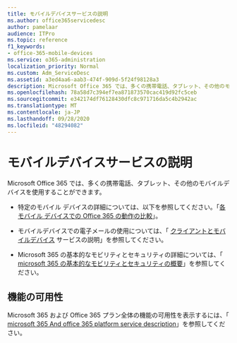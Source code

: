 ```yaml
---
title: モバイルデバイスサービスの説明
ms.author: office365servicedesc
author: pamelaar
audience: ITPro
ms.topic: reference
f1_keywords:
- office-365-mobile-devices
ms.service: o365-administration
localization_priority: Normal
ms.custom: Adm_ServiceDesc
ms.assetid: a3ed4aa6-aab3-474f-909d-5f24f98128a3
description: Microsoft Office 365 では、多くの携帯電話、タブレット、その他のモバイルデバイスを使用することができます。
ms.openlocfilehash: 78a58d7c394ef7ea871873570cac419d92fc5ceb
ms.sourcegitcommit: e342174df76128430dfc8c971716da5c4b2942ac
ms.translationtype: MT
ms.contentlocale: ja-JP
ms.lasthandoff: 09/28/2020
ms.locfileid: "48294082"
---
```

# <a name="mobile-devices-service-description"></a>モバイルデバイスサービスの説明

Microsoft Office 365 では、多くの携帯電話、タブレット、その他のモバイルデバイスを使用することができます。 
  
- 特定のモバイル デバイスの詳細については、以下を参照してください。「[各モバイル デバイスでの Office 365 の動作の比較](https://go.microsoft.com/fwlink/p/?LinkId=282337)」。
    
- モバイルデバイスでの電子メールの使用については、「 [クライアントとモバイルデバイス](../exchange-online-service-description/clients-and-mobile-devices.md) サービスの説明」を参照してください。 
    
- Microsoft 365 の基本的なモビリティとセキュリティの詳細については、「 [microsoft 365 の基本的なモビリティとセキュリティの概要](https://go.microsoft.com/fwlink/?linkid=808602)」を参照してください。
    
## <a name="feature-availability"></a>機能の可用性

Microsoft 365 および Office 365 プラン全体の機能の可用性を表示するには、「 [microsoft 365 And office 365 platform service description](office-365-platform-service-description.md)」を参照してください。
  

